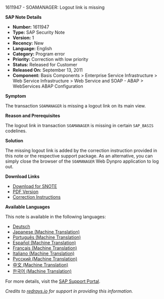 1611947 - SOAMANAGER: Logout link is missing

**SAP Note Details**

- **Number:** 1611947
- **Type:** SAP Security Note
- **Version:** 1
- **Recency:** New
- **Language:** English
- **Category:** Program error
- **Priority:** Correction with low priority
- **Status:** Released for Customer
- **Released On:** September 13, 2011
- **Component:** Basis Components > Enterprise Service Infrastructure > Web Service Infrastructure > Web Service and SOAP - ABAP > WebServices ABAP Configuration

**Symptom**

The transaction `SOAMANAGER` is missing a logout link on its main view.

**Reason and Prerequisites**

The logout link in transaction `SOAMANAGER` is missing in certain `SAP_BASIS` codelines.

**Solution**

The missing logout link is added by the correction instruction provided in this note or the respective support package. As an alternative, you can simply close the browser of the `SOAMANAGER` Web Dynpro application to log out.

**Download Links**

- [Download for SNOTE](https://notesdownloads.sap.com/note/0040000009572942017)
- [PDF Version](https://userapps.support.sap.com/sap/support/sfm/notes/print/0001611947?language=en-US&token=25C1DBB4F65088DBBCA7A41FC5342734)
- [Correction Instructions](https://me.sap.com/corrins/0001611947/41)

**Available Languages**

This note is available in the following languages:
- [Deutsch](https://me.sap.com/notes/0001611947/D)
- [Japanese (Machine Translation)](https://me.sap.com/notes/0001611947/J)
- [Português (Machine Translation)](https://me.sap.com/notes/0001611947/P)
- [Español (Machine Translation)](https://me.sap.com/notes/0001611947/S)
- [Français (Machine Translation)](https://me.sap.com/notes/0001611947/F)
- [Italiano (Machine Translation)](https://me.sap.com/notes/0001611947/I)
- [Русский (Machine Translation)](https://me.sap.com/notes/0001611947/R)
- [中文 (Machine Translation)](https://me.sap.com/notes/0001611947/1)
- [한국어 (Machine Translation)](https://me.sap.com/notes/0001611947/3)

For more details, visit the [SAP Support Portal](https://me.sap.com/).

*Credits to [redrays.io](https://redrays.io) for support in providing this information.*